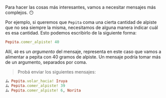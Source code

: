 Para hacer las cosas más interesantes, vamos a necesitar mensajes más complejos. :no_mouth:

Por ejemplo, si queremos que `Pepita` coma una cierta cantidad de alpiste que no sea siempre la misma, necesitamos de alguna manera indicar cuál es esa cantidad. Esto podemos escribirlo de la siguiente forma: 

```ruby
Pepita.comer_alpiste! 40
```

Allí, `40` es un _argumento_ del mensaje, representa en este caso que vamos a alimentar a pepita con 40 gramos de alpiste. Un mensaje podría tomar más de un argumento, separados por coma.

> Probá enviar los siguientes mensajes:
> 
```ruby
ム Pepita.volar_hacia! Iruya
ム Pepita.comer_alpiste! 39
ム Pepita.comer_alpiste! 6, Norita
```